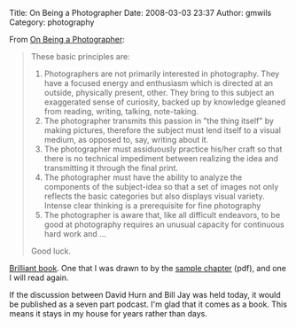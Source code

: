 Title: On Being a Photographer
Date: 2008-03-03 23:37
Author: gmwils
Category: photography

From [On Being a Photographer][]:

> These basic principles are:
>
> 1.  Photographers are not primarily interested in photography. They
>     have a focused energy and enthusiasm which is directed at an
>     outside, physically present, other. They bring to this subject an
>     exaggerated sense of curiosity, backed up by knowledge gleaned
>     from reading, writing, talking, note-taking.
> 2.  The photographer transmits this passion in "the thing itself" by
>     making pictures, therefore the subject must lend itself to a
>     visual medium, as opposed to, say, writing about it.
> 3.  The photographer must assiduously practice his/her craft so that
>     there is no technical impediment between realizing the idea and
>     transmitting it through the final print.
> 4.  The photographer must have the ability to analyze the components
>     of the subject-idea so that a set of images not only reflects the
>     basic categories but also displays visual variety. Intense clear
>     thinking is a prerequisite for fine photography
> 5.  The photographer is aware that, like all difficult endeavors, to
>     be good at photography requires an unusual capacity for continuous
>     hard work and ...
>
> Good luck.
>

[Brilliant book][On Being a Photographer]. One that I was drawn to by
the [sample chapter][] (pdf), and one I will read again.

If the discussion between David Hurn and Bill Jay was held today, it
would be published as a seven part podcast. I'm glad that it comes as a
book. This means it stays in my house for years rather than days.

  [On Being a Photographer]: http://www.amazon.com/exec/obidos/asin/1888803061/ref=nosim/pseudofish-20
  [sample chapter]: http://enhanced.lenswork.com/obpenhanced.pdf
